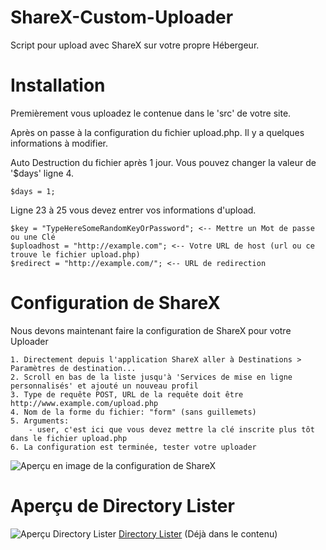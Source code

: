 # ShareX-Custom-Uploader
Script pour upload avec ShareX sur votre propre Hébergeur.

# Installation
Premièrement vous uploadez le contenue dans le 'src' de votre site.

Après on passe à la configuration du fichier upload.php. Il y a quelques informations à modifier.


Auto Destruction du fichier après 1 jour. Vous pouvez changer la valeur de '$days' ligne 4.
```
$days = 1;
```

Ligne 23 à 25 vous devez entrer vos informations d'upload.
```
$key = "TypeHereSomeRandomKeyOrPassword"; <-- Mettre un Mot de passe ou une Clé
$uploadhost = "http://example.com"; <-- Votre URL de host (url ou ce trouve le fichier upload.php)
$redirect = "http://example.com/"; <-- URL de redirection
```
# Configuration de ShareX 
Nous devons maintenant faire la configuration de ShareX pour votre Uploader
```
1. Directement depuis l'application ShareX aller à Destinations > Paramètres de destination...
2. Scroll en bas de la liste jusqu'à 'Services de mise en ligne personnalisés' et ajouté un nouveau profil
3. Type de requête POST, URL de la requête doit être http://www.example.com/upload.php
4. Nom de la forme du fichier: "form" (sans guillemets)
5. Arguments:
    - user, c'est ici que vous devez mettre la clé inscrite plus tôt dans le fichier upload.php
6. La configuration est terminée, tester votre uploader
```
![Aperçu en image de la configuration de ShareX](https://i.imgur.com/WAktc05.png)

# Aperçu de Directory Lister
![Aperçu Directory Lister](https://i.imgur.com/3XGMIrt.png)
[Directory Lister](http://www.directorylister.com)
(Déjà dans le contenu)
